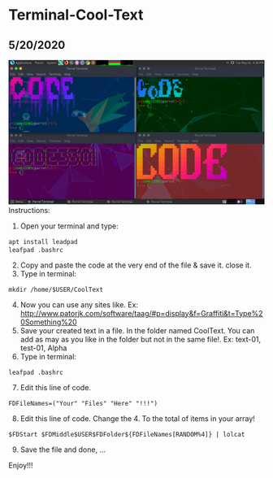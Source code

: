 # Terminal-Cool-Text
## 5/20/2020
![](IMG-01.png)
Instructions:

1. Open your terminal and type:
```
apt install leadpad
leafpad .bashrc
```
2. Copy and paste the code at the very end of the file & save it. close it.
3. Type in terminal:
```
mkdir /home/$USER/CoolText
```
4. Now you can use any sites like. Ex: http://www.patorjk.com/software/taag/#p=display&f=Graffiti&t=Type%20Something%20
5. Save your created text in a file. In the folder named CoolText. You can add as may as you like in the folder but not in the same file!. Ex: text-01, test-01, Alpha
6. Type in terminal:
```
leafpad .bashrc
```
7. Edit this line of code.
```
FDFileNames=("Your" "Files" "Here" "!!!")
```
8. Edit this line of code. Change the 4. To the total of items in your array!
```
$FDStart $FDMiddle$USER$FDFolder${FDFileNames[RANDOM%4]} | lolcat
```
9. Save the file and done, ...

Enjoy!!!
